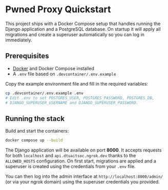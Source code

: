 # Pwned Proxy Quickstart

This project ships with a Docker Compose setup that handles running the
Django application and a PostgreSQL database. On startup it will apply
all migrations and create a superuser automatically so you can log in
immediately.

## Prerequisites

- [Docker](https://www.docker.com/) and Docker Compose installed
- A `.env` file based on `.devcontainer/.env.example`

Copy the example environment file and fill in the required variables:

```bash
cp .devcontainer/.env.example .env
# Edit .env to set POSTGRES_USER, POSTGRES_PASSWORD, POSTGRES_DB,
# DJANGO_SUPERUSER_USERNAME and DJANGO_SUPERUSER_PASSWORD.
```

## Running the stack

Build and start the containers:

```bash
docker compose up --build
```

The Django application will be available on port **8000**. It accepts
requests for both `localhost` and `api.dtuaitsoc.ngrok.dev` thanks to the
`ALLOWED_HOSTS` configuration. On first start, migrations are applied and
a superuser is created using the credentials from your `.env` file.

You can then log into the admin interface at
`http://localhost:8000/admin/` (or via your ngrok domain) using the
superuser credentials you provided.
